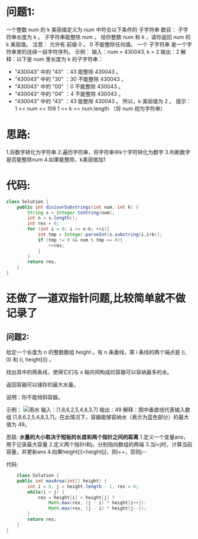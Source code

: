 # 问题1:
一个整数 num 的 k 美丽值定义为 num 中符合以下条件的 子字符串 数目：
子字符串长度为 k 。
子字符串能整除 num 。
给你整数 num 和 k ，请你返回 num 的 k 美丽值。
注意：
允许有 前缀 0 。
0 不能整除任何值。
一个 子字符串 是一个字符串里的连续一段字符序列。
示例：
输入：num = 430043, k = 2
输出：2
解释：以下是 num 里长度为 k 的子字符串：
- "430043" 中的 "43" ：43 能整除 430043 。
- "430043" 中的 "30" ：30 不能整除 430043 。
- "430043" 中的 "00" ：0 不能整除 430043 。
- "430043" 中的 "04" ：4 不能整除 430043 。
- "430043" 中的 "43" ：43 能整除 430043 。
所以，k 美丽值为 2 。
提示：
1 <= num <= 109
1 <= k <= num.length （将 num 视为字符串）
# 思路:
1.将数字转化为字符串
2.遍历字符串，将字符串中k个字符转化为数字
3.判断数字是否能整除num
4.如果能整除，k美丽值加1
# 代码:
```java
class Solution {
    public int divisorSubstrings(int num, int k) {
        String s = Integer.toString(num);
        int n = s.length();
        int res = 0;
        for (int i = 0; i <= n-k; ++i){
            int tmp = Integer.parseInt(s.substring(i,i+k));
            if (tmp != 0 && num % tmp == 0){
                ++res;
            }
        }
        return res;
    }
}
```
# 还做了一道双指针问题,比较简单就不做记录了
## 问题2:
给定一个长度为 n 的整数数组 height 。有 n 条垂线，第 i 条线的两个端点是 (i, 0) 和 (i, height[i]) 。

找出其中的两条线，使得它们与 x 轴共同构成的容器可以容纳最多的水。

返回容器可以储存的最大水量。

说明：你不能倾斜容器。

 

示例：
![雨水](https://assets.leetcode.com/uploads/2018/07/17/question_11.jpg)
输入：[1,8,6,2,5,4,8,3,7]
输出：49 
解释：图中垂直线代表输入数组 [1,8,6,2,5,4,8,3,7]。在此情况下，容器能够容纳水（表示为蓝色部分）的最大值为 49。

思路:
**水量的大小取决于短板的长度和两个指针之间的距离**
1.定义一个变量ans，用于记录最大容量
2.定义两个指针i和j，分别指向数组的两端
3.当i<j时，计算当前容量，并更新ans
4.如果height[i]<height[j]，则i++，否则j--



代码:
```java
    class Solution {
    public int maxArea(int[] height) {
        int i = 0, j = height.length - 1, res = 0;
        while(i < j) {
            res = height[i] < height[j] ? 
                Math.max(res, (j - i) * height[i++]): 
                Math.max(res, (j - i) * height[j--]); 
        }
        return res;
    }
}
```
